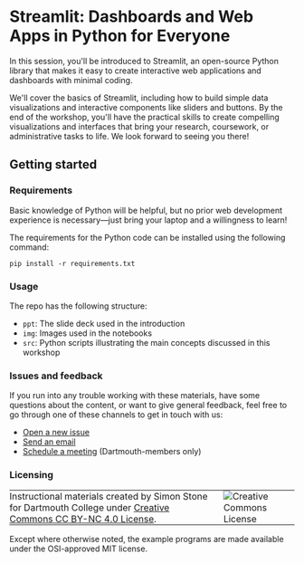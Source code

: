 # Streamlit: Dashboards and Web Apps in Python for Everyone

In this session, you'll be introduced to Streamlit, an open-source Python library that makes it easy to create interactive web applications and dashboards with minimal coding.

We'll cover the basics of Streamlit, including how to build simple data visualizations and interactive components like sliders and buttons. By the end of the workshop, you'll have the practical skills to create compelling visualizations and interfaces that bring your research, coursework, or administrative tasks to life. We look forward to seeing you there!



## Getting started

### Requirements

Basic knowledge of Python will be helpful, but no prior web development experience is necessary—just bring your laptop and a willingness to learn!

The requirements for the Python code can be installed using the following command:

```
pip install -r requirements.txt
```

### Usage

The repo has the following structure:

- `ppt`: The slide deck used in the introduction
- `img`: Images used in the notebooks
- `src`: Python scripts illustrating the main concepts discussed in this workshop

### Issues and feedback

If you run into any trouble working with these materials, have some questions about the content, or want to give general feedback, feel free to go through one of these channels to get in touch with us:

- [Open a new issue](https://github.com/Simon-Stone/intro-to-streamlit/issues)
- [Send an email](mailto:simon.stone@dartmouth.edu)
- [Schedule a meeting](https://calendly.com/simon-stone-dartmouth) (Dartmouth-members only)

### Licensing

<table>
<tbody>
  <tr>
    <td style="padding:0px;border-width:0px;vertical-align:center">
    Instructional materials created by Simon Stone for Dartmouth College under <a href="https://creativecommons.org/licenses/by/4.0/">Creative Commons CC BY-NC 4.0 License</a>.
    </td>
    <td style="padding:0 0 0 1em;border-width:0px;vertical-align:center"><img alt="Creative Commons License" src="https://i.creativecommons.org/l/by/4.0/88x31.png"/></td>
  </tr>
</tbody>
</table>

Except where otherwise noted, the example programs are made available under the OSI-approved MIT license.